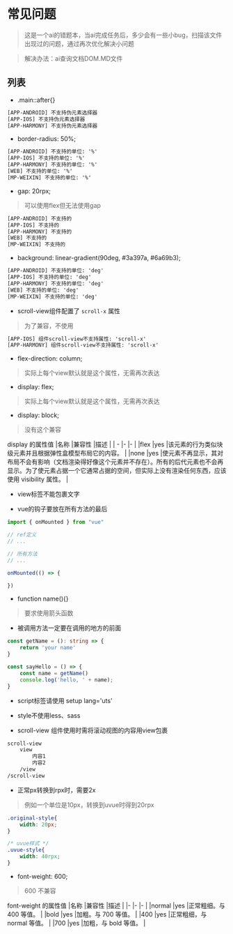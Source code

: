 # 常见问题

> 这是一个ai的错题本，当ai完成任务后，多少会有一些小bug，扫描该文件出现过的问题，通过再次优化解决小问题

> 解决办法：ai查询文档DOM.MD文件

## 列表

- .main::after{}

```txt
[APP-ANDROID] 不支持伪元素选择器
[APP-IOS] 不支持伪元素选择器
[APP-HARMONY] 不支持伪元素选择器
```

- border-radius: 50%;

```txt
[APP-ANDROID] 不支持的单位: '%'
[APP-IOS] 不支持的单位: '%'
[APP-HARMONY] 不支持的单位: '%'
[WEB] 不支持的单位: '%'
[MP-WEIXIN] 不支持的单位: '%'
```

- gap: 20rpx;

> 可以使用flex但无法使用gap

```txt
[APP-ANDROID] 不支持的
[APP-IOS] 不支持的
[APP-HARMONY] 不支持的
[WEB] 不支持的
[MP-WEIXIN] 不支持的
```

- background: linear-gradient(90deg, #3a397a, #6a69b3);

```txt
[APP-ANDROID] 不支持的单位: 'deg'
[APP-IOS] 不支持的单位: 'deg'
[APP-HARMONY] 不支持的单位: 'deg'
[WEB] 不支持的单位: 'deg'
[MP-WEIXIN] 不支持的单位: 'deg'
```

- scroll-view组件配置了 `scroll-x` 属性

> 为了兼容，不使用

```txt
[APP-IOS] 组件scroll-view不支持属性: 'scroll-x'
[APP-HARMONY] 组件scroll-view不支持属性: 'scroll-x'
```

- flex-direction: column;

> 实际上每个view默认就是这个属性，无需再次表达

- display: flex;

> 实际上每个view默认就是这个属性，无需再次表达

- display: block;

> 没有这个兼容

display 的属性值
|名称	|兼容性	|描述																																												|
| -		|-		|-																																													|
|flex	|yes	|该元素的行为类似块级元素并且根据弹性盒模型布局它的内容。																																|
|none	|yes	|使元素不再显示，其对布局不会有影响（文档渲染得好像这个元素并不存在）。所有的后代元素也不会再显示。为了使元素占据一个它通常占据的空间，但实际上没有渲染任何东西，应该使用 visibility 属性。	|

- view标签不能包裹文字

- vue的钩子要放在所有方法的最后

```ts
import { onMounted } from "vue"

// ref定义
// ...

// 所有方法
// ...

onMounted(() => {

})
```

- function name(){}

> 要求使用箭头函数

- 被调用方法一定要在调用的地方的前面

```ts
const getName = (): string => {
	return 'your name'
}

const sayHello = () => {
	const name = getName()
	console.log('hello, ' + name);
}
```

- script标签请使用 setup lang='uts'

- style不使用less、sass

- scroll-view 组件使用时需将滚动视图的内容用view包裹

```txt
scroll-view
	view
		内容1
		内容2
	/view
/scroll-view
```

- 正常px转换到rpx时，需要2x

> 例如一个单位是10px，转换到uvue时得到20rpx

```css
.original-style{
	width: 20px;
}
```

```css
/* uvue样式 */
.uvue-style{
	width: 40rpx;
}
```

- font-weight: 600;

> 600 不兼容

font-weight 的属性值
|名称	|兼容性	|描述						|
|-		|-		|-							|
|normal	|yes	|正常粗细。与 400 等值。		|
|bold	|yes	|加粗。与 700 等值。			|
|400	|yes	|正常粗细，与 normal 等值。	|
|700	|yes	|加粗，与 bold 等值。		|